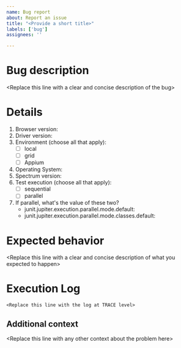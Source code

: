 ```yaml
---
name: Bug report
about: Report an issue
title: "<Provide a short title>"
labels: ['bug']
assignees: ''

---
```


# Bug description
&lt;Replace this line with a clear and concise description of the bug&gt;

# Details
1. Browser version: 
2. Driver version: 
3. Environment (choose all that apply):
      - [ ] local
      - [ ] grid
      - [ ] Appium
4. Operating System: 
5. Spectrum version: 
6. Test execution (choose all that apply):
      - [ ] sequential
      - [ ] parallel 
7. If parallel, what's the value of these two?
    - junit.jupiter.execution.parallel.mode.default:
    - junit.jupiter.execution.parallel.mode.classes.default:

# Expected behavior
&lt;Replace this line with a clear and concise description of what you expected to happen&gt;

# Execution Log
```text
<Replace this line with the log at TRACE level>
```

## Additional context
&lt;Replace this line with any other context about the problem here&gt;
